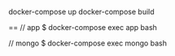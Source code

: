 docker-compose up
docker-compose build

==
// app
$ docker-compose exec app bash

// mongo
$ docker-compose exec mongo bash